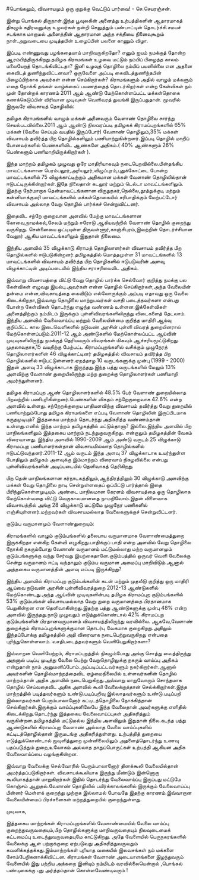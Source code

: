#பொங்கலும், விவசாயமும் ஒரு குறுக்கு வெட்டுப் பார்வை! - செ.செயரஞ்சன்.

இன்று பொங்கல் திருநாள்.இந்த பூவுலகின் அனைத்து உற்பத்திகளின் ஆதாரமாகத் திகழும் கதிரவனுக்கு உழவர்கள் நன்றி செலுத்தும் பண்பாட்டின் தொடர்ச்சி.சமயச் சடங்காக மாறாமல் அனைத்தின் ஆதாரமான அந்த சக்தியை நினைவுகூறும் நாள்.அறுவடையை முடித்தபின் உழைப்பின் பலனை காணும் விழா.

இப்படி எண்ணுவது பழங்கதையாய் மாறிவருகிறதோ? எனும் ஐயம்  நமக்குத் தோன்ற ஆரம்பித்திருக்கிறது.தமிழக கிராமங்கள் உழவை மட்டும் நம்பிப் பிழைத்த காலம் மலையேறத் தொடங்கிவிட்டதா? இனி உழவுத் தொழிலை நம்பிப் பயனில்லை என அதனை கைவிடத் துணிந்துவிட்டனவா? ஒருவேளை அப்படி கைவிடத்துணிந்தபின் பிழைப்பிற்காக அவர்கள் என்ன செய்கிறார்கள்? கிராமங்களும் அதில் வாழும் மக்களும் எதை நோக்கி தங்கள் வாழ்க்கைப் பயணத்தைத் தொடர்கிறர்கள் என்ற கேள்விகள் நம் முன் தோன்றக் காரணம் 2011 ஆம் ஆண்டு மேற்கொள்ளப்பட்ட மக்கள்தொகை கணக்கெடுப்பின் விரிவான முடிவுகள் வெளிவரத் துவங்கி இருப்பதுதான்.
மூவரில் இருவரே விவசாயத் தொழிலில்:

தமிழக கிராமங்களில் வாழும் மக்கள் அனைவரும் வேளாண் தொழிலை சார்ந்து செயல்படவில்லை.2011 ஆம் ஆண்டு நிலவரப்படி தமிழகக் கிராமப்புறங்களில் 65% மக்கள் (வேலை செய்யும் வயதில் இருப்போர்) வேளாண் தொழிலும்,35% மக்கள் விவசாயம் தவிர்த்த பிற தொழில்களிலும் பணியாற்றுகின்றனர்.இப்படி தொழில் மாறிப் போனவர்களில் பெண்களிவிட ஆண்களே அதிகம்.( 40% ஆண்களும் 26% பெண்களும் பணிமாறியிருக்கிறார்கள் ).

இந்த மாற்றம் தமிழகம் முழுவது ஒரே மாதிரியாகவும் நடைபெறவில்லை.பின்தங்கிய மாவட்டங்களான பெரம்பலூர்,அரியலூர்,விழுப்புரம்,புதுக்கோட்டை போன்ற மாவட்டங்களில் 75 விழுக்காட்டிற்கும் அதிகமான மக்கள் வேளாண் தொழிலில்தான் ஈடுபட்டிருக்கின்றார்கள்.இதே நிலைதான் கடலூர் மற்றும் டெல்டா மாவட்டங்களிலும். இதற்கு நேர்மாறாக தென்மாவட்டங்களான விருதுநகர்,நெல்லை,தூத்துக்குடி மற்றும் கன்னியாக்குமரி மாவட்டங்களில் மக்கள்தொகையில் சரிபாதிக்கும் மேற்பட்டோர் விவசாயம் அல்லாத வேறு தொழில் பார்க்கச் சென்றுவிட்டனர்.

இதைவிட சற்றே குறைவான அளவில் மேற்கு மாவட்டங்களான கோவை,நாமக்கல்,சேலம் மற்றும் ஈரோடு ஆகியவற்றில் வேளாண் தொழில் குறைந்து வருகிறது. சென்னையை ஒட்டியுள்ள திருவள்ளூர்,காஞ்சிபுரம்,இவற்றின் தொடர்ச்சியான வேலூர் ஆகிய மாவட்டங்களிலும் இதுதான் நிலைமை.

இந்திய அளவில் 35 விழுக்காடு கிராமத் தொழிலாளர்கள் விவசாயம் தவிர்த்த பிற தொழில்களில் ஈடுபடுகின்றனர்.தமிழகத்தில் மொத்தமுள்ள 31 மாவட்டங்களில் 13 மாவட்டங்களில் விவசாயம்  தவிர்த்த பிற தொழிகளில் ஈடுபடுவரின் அளவு, விழுக்காட்டின் அடிப்படையில் இந்திய சராசரியைவிட அதிகம்.

இவ்வாறு விவசாயத்தை விட்டு வேறு தொழில் பார்க்க செல்வோர் குறித்து நமக்கு பல கேள்விகள் எழுவது இயல்பு.அவர்கள் என்ன தொழில் செய்கிறார்கள்,அந்த வேலையின் தன்மை என்ன,விவசாயத்தை கைவிடும் எல்லோருக்கும் அப்படி எதாவது ஒரு வேலை கிடைக்கிறதா,இவ்வாறு தொழிலை மாற்றுபவர்கள் வசதி படைத்தவர்களா என்பது போன்ற கேள்விகள் தொடர்ந்து எழுந்த வண்ணம் உள்ளன.இக்கேள்விகள் அனைத்திற்கும் நம்மிடம் இருக்கும் புள்ளிவிவரங்களிலிருந்து விடைகளைத் தேடலாம்.
இந்திய அளவில் வேலைவாய்ப்பு மற்றும் வேலையின்மை குறித்த மாதிரி ஆய்வு குறிப்பிட்ட கால இடைவெளிகளில் நடுவண் அரசின் புள்ளி விவரத் துறையினரால் மேற்கொள்ளப்படும்.2011-12 ஆம் அண்டுகளில் மேற்கொள்லப்பட்ட ஆய்வின் முடிவுகளிலிருந்து நமக்குத் தெரியவரும் விவரங்கள் மிகவும் ஆச்சரியமூட்டுகிறது.
முதலாவதாக,15 வயதிற்கு மேற்பட்ட கிராமப்புறங்களில் வசிக்கும் முழுநேரத் தொழிலாளர்களின் 46 விழுக்காட்டினர் தமிழகத்தில் விவசாயம் தவிர்த்த பிற தொழில்களில் ஈடுபட்டுள்ளனர்.ஏறத்தாழ 10 வருடங்களுக்கு முன்பு (1999 - 2000) இதன் அளவு 33 விழுக்காடாக இருந்தது.இந்த பத்து வருடங்களில் மேலும்  13% அளவிற்கு வேளாண் துறையிலிருந்து மற்ற துறைக்கு தொழிலாளர்கள் பணிமாறி அமர்ந்துள்ளனர்.

தமிழக கிராமப்புற ஆண் தொழிலாளர்களில் 48.5% பேர் வேளாண் துறையில்லாத பிறவற்றில் பணிபுரிகின்றனர்.பெண்களின் விகதம் சற்றேகுறைவாக 42.6% என்ற அளவில் உள்ளது.
சற்றேறக்குறைய பாதியளவிற்கு விவசாயம் தவிர்த்து வேறு துறையில் பணியாற்றும்போது தமிழக கிராமங்களை எப்படி வேளாண் தொழிலின் இருப்பிடமாக கருதமுடியும்?
இத்தகைய மாற்றம் தொடர்ந்து அதிகரித்த வண்ணம்தான் உள்ளது.எனில் இந்த மாற்றம் தமிழகத்தில் மட்டும்தானா?
இல்லை.இந்திய அளவில் பிற மாநிலங்களிலும் இத்தகைய மாற்றம் நடந்துகுவருகிறது. என்றாலும் தமிழகத்தின் வேகம் விரைவானது.
இந்திய அளவில் 1990-2009 ஆம் அண்டு வருடம் 25 விழுக்காடு கிராமப்புற பணியாளர்கள்தான் விவசாயமில்லாத தொழில்களில் ஈடுபட்டுவந்தனர்.2011-12 ஆம் வருடம் இந்த அளவு 37 விழுக்காடாக உயர்ந்துள்ள போதிலும் தமிழகம் அளவுக்கு இம்மாற்றம் விரைவாய் நிகழவில்லை என்பது புள்ளிவிவரங்களின் அடிப்படையில் தெளிவாகத் தெரிகிறது.

பிற தென் மாநிலங்களான கர்நாடகத்திலும்,ஆந்திரத்திலும் 30 விழுக்காடு அளவிற்கு மக்கள் வேறு தொழிலை நாடி சென்றுள்ளதைப் ஒப்பிட்டு பார்த்தால் இதை பிரிந்துகொள்ளமுடியும்.
அண்டை மாநிலமான கேரளம் விவசாயத்தை ஒரு தொழிலாக மேற்கொள்வதை விட்டு வெகுகாலமானதை நாமறிவோம்.இதன் விளைவாக விவசாயத்தில் அங்கு 28 விழுக்காடு மட்டுமே முழுநேர பணிகளில் எஞ்சியுள்ளனர்.மற்றவர்கள் விவசாயமல்லாத வேலைகளுக்குச் சென்றுவிட்டனர்.

குடும்ப வருமானமும் வேளாண்துறையும்:

கிராமங்களில் வாழும் குடும்பங்களில் தலையாய வருமானமாக வேளாண்மைத்துறை இருக்கிறதா என்கிற கேள்வி எழுகிறது.பாதிக்குப் பாதி என்ற அளவில் வேறு தொழிலை நோக்கி நகரும்போது வேளாண் வருமானம் மட்டுமல்லாது மற்ற வருமானமும் குடும்பங்களுக்கு வந்து சேர்வது இயற்கைதானே.குடும்பத்தில் ஒருவர் வெளி வேலைக்கு சென்று வருமானம் ஈட்டி வந்தாலும் குடும்ப வருமான அமைப்பு மாறிவிடும்.ஆனால் அத்தகைய வருமானத்தின் அளவு எப்படி இருக்கிறது?

இந்திய அளவில் கிராமப்புற குடும்பங்களின் கடன் மற்றும் முதலீடு குறித்து ஒரு மாதிரி ஆய்வை நடுவண் அரசின் புள்ளிவிவரத்துறை 2012-13 ஆண்டுகளில் மேற்கொண்டது.அந்த ஆய்வின் முடிவுகளின்படி தமிழக கிராமப்புற குடும்பங்களில் 53% குடும்பங்கள் விவசாயமல்லாத வேறு துறை வருமானத்தை பிரதானமாக பெறுகின்றன என தெளிவாகின்றது.இதற்கு பத்து ஆண்டுகளுக்கு முன்பு 48% என்ற அளவில் இருந்தது.நாடு முழுவதும் எடுத்துக்கொண்டால் 42% கிராமப்புற குடும்பங்களின் பிரதானவருமானம் விவசாயத்திலிருந்து வரவில்லை.
ஆகவே,வேளாண் துறைக்கும் கிராமப்புறங்களுக்குமான தொடர்பு வேகமாக குறைகிறது.அதிலும் இந்தப்போக்கு தமிழகத்தில் அதி விரைவாக நடைபெற்றுவருகிறது என்பதை புரிந்துகொள்ளலாம்.
வசதிபடைத்தவர்களும் வெளியேறுகிறார்களா?

இவ்வாறன வெளியேற்றம், கிராமப்புறத்தில் நிகழும்போது அங்கு சொத்து வைத்திருந்து அதனால் படிப்பு முடித்து வேலை பெற்று வேறுதொழிலுக்கு நகரும் வாய்ப்பு அதிகம் என்றுதான் நாம் அனுமனிப்போம்.அப்படிப்பட்டவர்களும் நகர்கிறார்கள்.ஆனால் அவர்களின் தொழில்மாற்றத்தைவிட ஏழ்மைநிலையில் உள்ளவர்களின் தொழில் மாற்றம்தான் அதிக அளவில் நடைபெறுகிறது.அவ்வாறு மாறுவோரும் சொந்தமாக தொழில் செய்வதைவிட அதிக அளவில் கூலி வேலைக்குத்தான் செல்க்கிறார்கள்.இந்த மாற்றத்தில் படித்தவர்களும் உண்டு.படிப்பறிவு இல்லாதவர்களும் உண்டு.படிப்பறி இல்லாதவர்கள் பெரும்பாலானோர் கட்டிடத்தொழிலை நோக்கித்தான் செல்கிறார்கள்.இருக்கும் வாய்ப்புகளிலேயே இந்த வேலைதான் அவர்களுக்கு எளிதில் கிடைக்கிறது.தொடர்ந்து இத்தகைய வேலைவாய்ப்புகள் அதிகரித்தும் வருகின்றன.தமிழகத்தில் மட்டுமல்ல இந்திய அளவிலும் இதுதான் நிலை.கடந்த பத்து ஆண்டுகளில் கிராமப்புற வேளாண் அல்லாத வேலை வாய்ப்புகளில் கட்டிடத்தொழில்தான் இருமடங்கு அதிகரித்துள்ளது.
உற்பத்தித் துறையை எடுத்துக்கொண்டால் ஜவுளித்துறை முன்னிலையிலும் அதனைத்தொடர்ந்து உணவு பதப்படுத்தும் துறை,உலோகம் அல்லாத தாதுப்பொருட்கள் உற்பத்தி ஆகியன அதிக வேலைவாய்ப்பை வழங்குகின்றன.

இவ்வாறு வேலைக்கு செல்வோரில் பெரும்பாலானோர் தினக்கூலி வேலையில்தான் அமர்த்தப்படுகிறார்கள்.
விவசாயக்கூலியாக இருந்து மீண்டும் இன்னொரு கூலியாகத்தான் மாறுகிறார்கள்.இதில் தொடர்ந்து வேலைவாய்ப்பு இருப்பது மட்டுமே கொஞ்சம் ஆறுதல்.வேளாண்  தொழிலில் பயிர்க்காலங்களில் இருக்கும் வேலைவாய்ப்பு பின்னர் மெள்ளக் குறைந்து முற்றாக இல்லாமல் போவதே இதற்கு காரணம்.இவ்வாறான வேலையின்மைப் பிரச்சனைகள் மற்றத்துறையில் குறைந்துள்ளது.

முடிவாக,

இத்தகைய மாற்றங்கள் கிராமப்புறங்களில் வேளாண்மையில் வேலை வாய்ப்பு குறைந்துவருவதையும்,பிற தொழில்களுக்கு மாறிவருவதையும் நிலவுடைமைக் கட்டமைப்பு உடைந்துவருவதையுமே காட்டுகிறது.
அதே வேளையில் பெருநகரங்களில் வேலைக்கு ஆள் பற்றாக்குறை ஏற்படுவது அதிகரித்துவருவதும் கவனிக்கத்தக்கது.இம்மாற்றங்கள் புரியாத வகையில் இலவசங்கள் நம் மக்களை சோம்பேறிகளாக்கிவிட்டன.
கிராமங்கள் வேளாண் அடையாளங்களை இழந்துவரும் வேளையில் இது பற்றிய அக்கறை இனியும் நம்மிடம் வரவில்லையென்றால் ,பொங்கல் பண்டிகைக்கு புது அர்த்தம்தான் கொள்ளவேண்டிவரும் !
